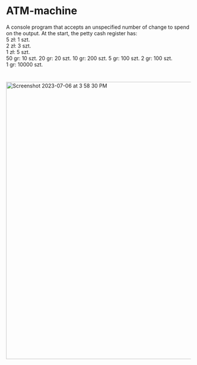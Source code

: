 # ATM-machine
A console program that accepts an unspecified number of change to spend on the output. At the start, the petty cash register has:<br>
5 zł: 1 szt.<br>
2 zł: 3 szt.<br>
1 zł: 5 szt.<br>
50 gr: 10 szt. 20 gr: 20 szt. 10 gr: 200 szt. 5 gr: 100 szt. 2 gr: 100 szt.<br>
1 gr: 10000 szt.<br>
#
<img width="756" alt="Screenshot 2023-07-06 at 3 58 30 PM" src="https://github.com/aliakseibrown/atm-machine/assets/67626128/ca4848cd-ee8a-48af-8cea-99907a82754c">

